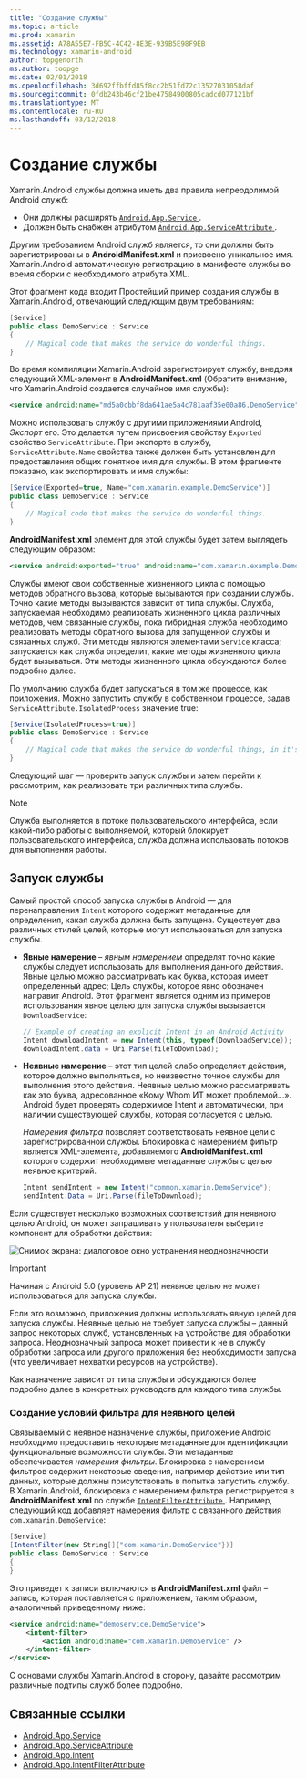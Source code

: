```yaml
---
title: "Создание службы"
ms.topic: article
ms.prod: xamarin
ms.assetid: A78A55E7-FB5C-4C42-8E3E-939B5E98F9EB
ms.technology: xamarin-android
author: topgenorth
ms.author: toopge
ms.date: 02/01/2018
ms.openlocfilehash: 3d692ffbffd85f8cc2b51fd72c13527031058daf
ms.sourcegitcommit: 0fdb243b46cf21be47584900805cadcd077121bf
ms.translationtype: MT
ms.contentlocale: ru-RU
ms.lasthandoff: 03/12/2018
---
```

# <a name="creating-a-service"></a>Создание службы

Xamarin.Android службы должна иметь два правила непреодолимой Android служб:

* Они должны расширять [ `Android.App.Service` ](https://developer.xamarin.com/api/type/Android.App.Service/).
* Должен быть снабжен атрибутом [ `Android.App.ServiceAttribute` ](https://developer.xamarin.com/api/type/Android.App.ServiceAttribute/).

Другим требованием Android служб является, то они должны быть зарегистрированы в **AndroidManifest.xml** и присвоено уникальное имя. Xamarin.Android автоматическую регистрацию в манифесте службы во время сборки с необходимого атрибута XML.

Этот фрагмент кода входит Простейший пример создания службы в Xamarin.Android, отвечающий следующим двум требованиям:  

```csharp
[Service]
public class DemoService : Service
{
    // Magical code that makes the service do wonderful things.
}
```

Во время компиляции Xamarin.Android зарегистрирует службу, внедряя следующий XML-элемент в **AndroidManifest.xml** (Обратите внимание, что Xamarin.Android создается случайное имя службы):

```xml
<service android:name="md5a0cbbf8da641ae5a4c781aaf35e00a86.DemoService" />
```

Можно использовать службу с другими приложениями Android, _Экспорт_ его. Это делается путем присвоения свойству `Exported` свойство `ServiceAttribute`. При экспорте в службу, `ServiceAttribute.Name` свойства также должен быть установлен для предоставления общих понятное имя для службы. В этом фрагменте показано, как экспортировать и имя службы:

```csharp
[Service(Exported=true, Name="com.xamarin.example.DemoService")]
public class DemoService : Service
{
    // Magical code that makes the service do wonderful things.
}
```

**AndroidManifest.xml** элемент для этой службы будет затем выглядеть следующим образом:

```xml
<service android:exported="true" android:name="com.xamarin.example.DemoService" />
```

Службы имеют свои собственные жизненного цикла с помощью методов обратного вызова, которые вызываются при создании службы. Точно какие методы вызываются зависит от типа службы. Служба, запускаемая необходимо реализовать жизненного цикла различных методов, чем связанные службы, пока гибридная служба необходимо реализовать методы обратного вызова для запущенной службы и связанных служб. Эти методы являются элементами `Service` класса; запускается как служба определит, какие методы жизненного цикла будет вызываться. Эти методы жизненного цикла обсуждаются более подробно далее.

По умолчанию служба будет запускаться в том же процессе, как приложения. Можно запустить службу в собственном процессе, задав `ServiceAttribute.IsolatedProcess` значение true:

```csharp
[Service(IsolatedProcess=true)]
public class DemoService : Service
{
    // Magical code that makes the service do wonderful things, in it's own process!
}
```

Следующий шаг — проверить запуск службы и затем перейти к рассмотрим, как реализовать три различных типа службы.

> [!NOTE]
> Служба выполняется в потоке пользовательского интерфейса, если какой-либо работы с выполняемой, который блокирует пользовательского интерфейса, служба должна использовать потоков для выполнения работы.

## <a name="starting-a-service"></a>Запуск службы

Самый простой способ запуска службы в Android — для перенаправления `Intent` которого содержит метаданные для определения, какая служба должна быть запущена. Существует два различных стилей целей, которые могут использоваться для запуска службы.

-   **Явные намерение** &ndash; _явным намерением_ определят точно какие службы следует использовать для выполнения данного действия. Явные целью можно рассматривать как буква, которая имеет определенный адрес; Цель службы, которое явно обозначен направит Android. Этот фрагмент является одним из примеров использования явное целью для запуска службы вызывается `DownloadService`:

    ```csharp
    // Example of creating an explicit Intent in an Android Activity
    Intent downloadIntent = new Intent(this, typeof(DownloadService));
    downloadIntent.data = Uri.Parse(fileToDownload);
    ```

-   **Неявные намерение** &ndash; этот тип целей слабо определяет действия, которое должно выполняться, но неизвестно точное службы для выполнения этого действия. Неявные целью можно рассматривать как это буква, адресованное «Кому Whom ИТ может проблемой...».
    Android будет проверять содержимое Intent и автоматически, при наличии существующей службы, которая согласуется с целью.

    _Намерения фильтра_ позволяет соответствовать неявное цели с зарегистрированной службы. Блокировка с намерением фильтр является XML-элемента, добавляемого **AndroidManifest.xml** которого содержит необходимые метаданные службы с целью неявное критерий.

    ```csharp
    Intent sendIntent = new Intent("common.xamarin.DemoService");
    sendIntent.Data = Uri.Parse(fileToDownload);
    ```

Если существует несколько возможных соответствий для неявного целью Android, он может запрашивать у пользователя выберите компонент для обработки действия:

![Снимок экрана: диалоговое окно устранения неоднозначности](images/creating-a-service-01.png "снимок экрана: диалоговое окно устранения неоднозначности")

> [!IMPORTANT]
> Начиная с Android 5.0 (уровень AP 21) неявное целью не может использоваться для запуска службы.

Если это возможно, приложения должны использовать явную целей для запуска службы. Неявные целью не требует запуска службы &ndash; данный запрос некоторых служб, установленных на устройстве для обработки запроса. Неоднозначный запроса может привести к не в службу обработки запроса или другого приложения без необходимости запуска (что увеличивает нехватки ресурсов на устройстве).

Как назначение зависит от типа службы и обсуждаются более подробно далее в конкретных руководств для каждого типа службы.


### <a name="creating-an-intent-filter-for-implicit-intents"></a>Создание условий фильтра для неявного целей

Связываемый с неявное назначение службы, приложение Android необходимо предоставить некоторые метаданные для идентификации функциональные возможности службы. Эти метаданные обеспечивается _намерения фильтры_. Блокировка с намерением фильтров содержит некоторые сведения, например действие или тип данных, которые должны присутствовать в попытка запустить службу. В Xamarin.Android, блокировка с намерением фильтра регистрируется в **AndroidManifest.xml** по службе [ `IntentFilterAttribute` ](https://developer.xamarin.com/api/type/Android.App.IntentFilterAttribute/). Например, следующий код добавляет намерения фильтр с связанного действия `com.xamarin.DemoService`:

```csharp
[Service]
[IntentFilter(new String[]{"com.xamarin.DemoService"})]
public class DemoService : Service
{
}
```

Это приведет к записи включаются в **AndroidManifest.xml** файл &ndash; запись, которая поставляется с приложением, таким образом, аналогичный приведенному ниже:

```xml
<service android:name="demoservice.DemoService">
    <intent-filter>
        <action android:name="com.xamarin.DemoService" />
    </intent-filter>
</service>
```

С основами службы Xamarin.Android в сторону, давайте рассмотрим различные подтипы служб более подробно.


## <a name="related-links"></a>Связанные ссылки

- [Android.App.Service](https://developer.xamarin.com/api/type/Android.App.Service/)
- [Android.App.ServiceAttribute](https://developer.xamarin.com/api/type/Android.App.ServiceAttribute/)
- [Android.App.Intent](https://developer.xamarin.com/api/type/Android.Content.Intent/)
- [Android.App.IntentFilterAttribute](https://developer.xamarin.com/api/type/Android.App.IntentFilterAttribute/)

